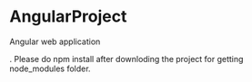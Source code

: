 # AngularProject
Angular web application

. Please do npm install after downloding the project for getting node_modules folder. 
